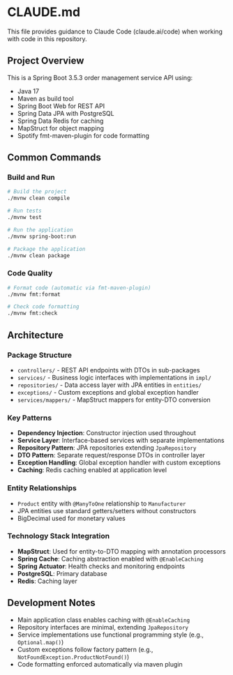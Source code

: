 # CLAUDE.md

This file provides guidance to Claude Code (claude.ai/code) when working with code in this repository.

## Project Overview

This is a Spring Boot 3.5.3 order management service API using:
- Java 17
- Maven as build tool
- Spring Boot Web for REST API
- Spring Data JPA with PostgreSQL
- Spring Data Redis for caching
- MapStruct for object mapping
- Spotify fmt-maven-plugin for code formatting

## Common Commands

### Build and Run
```bash
# Build the project
./mvnw clean compile

# Run tests
./mvnw test

# Run the application
./mvnw spring-boot:run

# Package the application
./mvnw clean package
```

### Code Quality
```bash
# Format code (automatic via fmt-maven-plugin)
./mvnw fmt:format

# Check code formatting
./mvnw fmt:check
```

## Architecture

### Package Structure
- `controllers/` - REST API endpoints with DTOs in sub-packages
- `services/` - Business logic interfaces with implementations in `impl/`
- `repositories/` - Data access layer with JPA entities in `entities/`
- `exceptions/` - Custom exceptions and global exception handler
- `services/mappers/` - MapStruct mappers for entity-DTO conversion

### Key Patterns
- **Dependency Injection**: Constructor injection used throughout
- **Service Layer**: Interface-based services with separate implementations
- **Repository Pattern**: JPA repositories extending `JpaRepository`
- **DTO Pattern**: Separate request/response DTOs in controller layer
- **Exception Handling**: Global exception handler with custom exceptions
- **Caching**: Redis caching enabled at application level

### Entity Relationships
- `Product` entity with `@ManyToOne` relationship to `Manufacturer`
- JPA entities use standard getters/setters without constructors
- BigDecimal used for monetary values

### Technology Stack Integration
- **MapStruct**: Used for entity-to-DTO mapping with annotation processors
- **Spring Cache**: Caching abstraction enabled with `@EnableCaching`
- **Spring Actuator**: Health checks and monitoring endpoints
- **PostgreSQL**: Primary database
- **Redis**: Caching layer

## Development Notes

- Main application class enables caching with `@EnableCaching`
- Repository interfaces are minimal, extending `JpaRepository`
- Service implementations use functional programming style (e.g., `Optional.map()`)
- Custom exceptions follow factory pattern (e.g., `NotFoundException.ProductNotFound()`)
- Code formatting enforced automatically via maven plugin